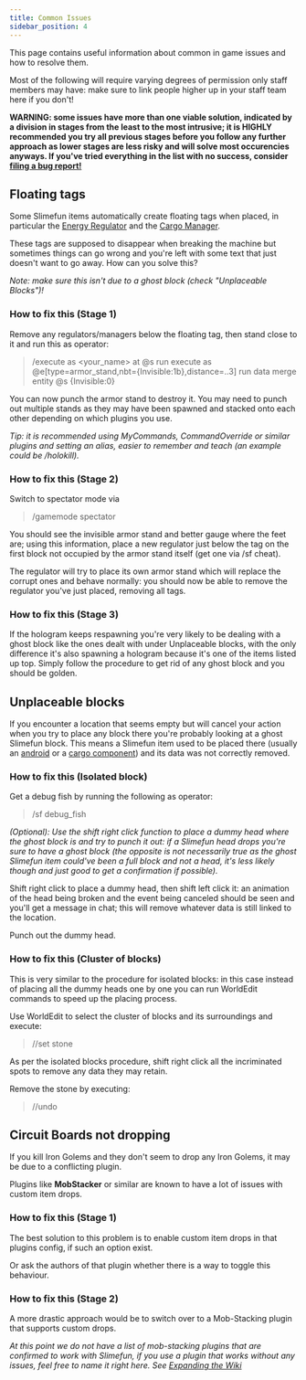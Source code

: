 ```yaml
---
title: Common Issues
sidebar_position: 4
---
```


This page contains useful information about common in game issues and how to resolve them.

Most of the following will require varying degrees of permission only staff members may have: make sure to link people higher up in your staff team here if you don't!

**WARNING: some issues have more than one viable solution, indicated by a division in stages from the least to the most intrusive; it is HIGHLY recommended you try all previous stages before you follow any further approach as lower stages are less risky and will solve most occurencies anyways. If you've tried everything in the list with no success, consider [filing a bug report!](How-to-report-bugs)**

## Floating tags

Some Slimefun items automatically create floating tags when placed, in particular the [Energy Regulator](Energy-Regulator) and the [Cargo Manager](Cargo-Manager).

These tags are supposed to disappear when breaking the machine but sometimes things can go wrong and you're left with some text that just doesn't want to go away. How can you solve this?

_Note: make sure this isn't due to a ghost block (check "Unplaceable Blocks")!_

### How to fix this (Stage 1)

Remove any regulators/managers below the floating tag, then stand close to it and run this as operator:
>/execute as <your_name> at @s run execute as @e[type=armor_stand,nbt={Invisible:1b},distance=..3] run data merge entity @s {Invisible:0}

You can now punch the armor stand to destroy it. You may need to punch out multiple stands as they may have been spawned and stacked onto each other depending on which plugins you use.

_Tip: it is recommended using MyCommands, CommandOverride or similar plugins and setting an alias, easier to remember and teach (an example could be /holokill)._

### How to fix this (Stage 2)

Switch to spectator mode via
>/gamemode spectator

You should see the invisible armor stand and better gauge where the feet are; using this information, place a new regulator just below the tag on the first block not occupied by the armor stand itself (get one via /sf cheat).

The regulator will try to place its own armor stand which will replace the corrupt ones and behave normally: you should now be able to remove the regulator you've just placed, removing all tags.

### How to fix this (Stage 3)

If the hologram keeps respawning you're very likely to be dealing with a ghost block like the ones dealt with under Unplaceable blocks, with the only difference it's also spawning a hologram because it's one of the items listed up top.
Simply follow the procedure to get rid of any ghost block and you should be golden.

## Unplaceable blocks

If you encounter a location that seems empty but will cancel your action when you try to place any block there you're probably looking at a ghost Slimefun block.
 This means a Slimefun item used to be placed there (usually an [android](Androids) or a [cargo component](Cargo-Management)) and its data was not correctly removed.

### How to fix this (Isolated block)

Get a debug fish by running the following as operator:
>/sf debug_fish

_(Optional): Use the shift right click function to place a dummy head where the ghost block is and try to punch it out: if a Slimefun head drops you're sure to have a ghost block (the opposite is not necessarily true as the ghost Slimefun item could've been a full block and not a head, it's less likely though and just good to get a confirmation if possible)._

Shift right click to place a dummy head, then shift left click it: an animation of the head being broken and the event being canceled should be seen and you'll get a message in chat; this will remove whatever data is still linked to the location.

Punch out the dummy head.

### How to fix this (Cluster of blocks)

This is very similar to the procedure for isolated blocks: in this case instead of placing all the dummy heads one by one you can run WorldEdit commands to speed up the placing process.

Use WorldEdit to select the cluster of blocks and its surroundings and execute:
>//set stone

As per the isolated blocks procedure, shift right click all the incriminated spots to remove any data they may retain.

Remove the stone by executing:
>//undo

## Circuit Boards not dropping

If you kill Iron Golems and they don't seem to drop any Iron Golems, it may be due to a conflicting plugin.

Plugins like **MobStacker** or similar are known to have a lot of issues with custom item drops.

### How to fix this (Stage 1)

The best solution to this problem is to enable custom item drops in that plugins config, if such an option exist.

Or ask the authors of that plugin whether there is a way to toggle this behaviour.

### How to fix this (Stage 2)

A more drastic approach would be to switch over to a Mob-Stacking plugin that supports custom drops.

_At this point we do not have a list of mob-stacking plugins that are confirmed to work with Slimefun, if you use a plugin that works without any issues, feel free to name it right here. See [Expanding the Wiki](Expanding-the-Wiki)_
